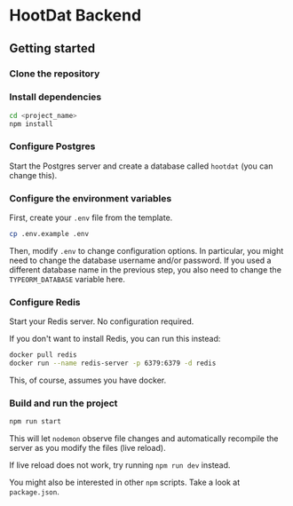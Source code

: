 # HootDat Backend

## Getting started

### Clone the repository

### Install dependencies

```bash
cd <project_name>
npm install
```

### Configure Postgres

Start the Postgres server and create a database called `hootdat` (you can change this).

### Configure the environment variables

First, create your `.env` file from the template.

```bash
cp .env.example .env
```

Then, modify `.env` to change configuration options. In particular, you might need to change the database username and/or password. If you used a different database name in the previous step, you also need to change the `TYPEORM_DATABASE` variable here.

### Configure Redis

Start your Redis server. No configuration required.

If you don't want to install Redis, you can run this instead:

```bash
docker pull redis
docker run --name redis-server -p 6379:6379 -d redis
```

This, of course, assumes you have docker.

### Build and run the project

```bash
npm run start
```

This will let `nodemon` observe file changes and automatically recompile the server as you modify the files (live reload).

If live reload does not work, try running `npm run dev` instead.

You might also be interested in other `npm` scripts. Take a look at `package.json`.
